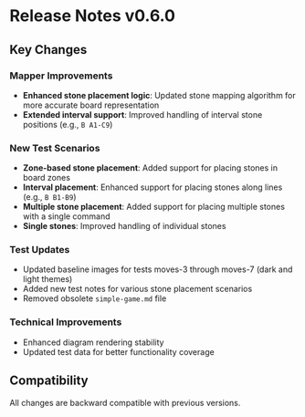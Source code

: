# Release Notes v0.6.0

## Key Changes

### Mapper Improvements
- **Enhanced stone placement logic**: Updated stone mapping algorithm for more accurate board representation
- **Extended interval support**: Improved handling of interval stone positions (e.g., `B A1-C9`)

### New Test Scenarios
- **Zone-based stone placement**: Added support for placing stones in board zones
- **Interval placement**: Enhanced support for placing stones along lines (e.g., `B B1-B9`)
- **Multiple stone placement**: Added support for placing multiple stones with a single command
- **Single stones**: Improved handling of individual stones

### Test Updates
- Updated baseline images for tests moves-3 through moves-7 (dark and light themes)
- Added new test notes for various stone placement scenarios
- Removed obsolete `simple-game.md` file

### Technical Improvements
- Enhanced diagram rendering stability
- Updated test data for better functionality coverage

## Compatibility
All changes are backward compatible with previous versions.
